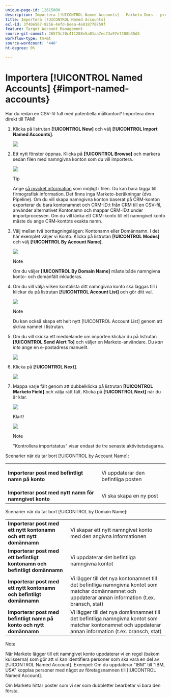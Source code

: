```yaml
---
unique-page-id: 12615800
description: Importera [!UICONTROL Named Accounts] - Marketo Docs - produktdokumentation
title: Importera [!UICONTROL Named Accounts]
exl-id: 3f40e567-9256-4efd-beea-4e818770759f
feature: Target Account Management
source-git-commit: 26573c20c411208e5a01aa7ec73a97e7208b35d5
workflow-type: tm+mt
source-wordcount: '440'
ht-degree: 0%

---
```


# Importera [!UICONTROL Named Accounts] {#import-named-accounts}

Har du redan en CSV-fil full med potentiella målkonton? Importera dem direkt till TAM!

1. Klicka på listrutan **[!UICONTROL New]** och välj **[!UICONTROL Import Named Accounts]**.

   ![](assets/inaone.png)

1. Ett nytt fönster öppnas. Klicka på **[!UICONTROL Browse]** och markera sedan filen med namngivna konton som du vill importera.

   ![](assets/inatwo.png)

   >[!TIP]
   >
   >Ange [så mycket information](/help/marketo/product-docs/target-account-management/target/named-accounts/named-account-overview.md#named-account-attributes) som möjligt i filen. Du kan bara lägga till firmografisk information. Det finns inga Marketo-beräkningar (dvs. Pipeline). Om du vill skapa namngivna konton baserat på CRM-konton exporterar du bara kontonamnet och CRM-ID:t från CRM till en CSV-fil, använder alternativet Kontonamn och mappar CRM-ID:t under importprocessen. Om du vill länka ett CRM-konto till ett namngivet konto måste du ange CRM-kontots exakta namn.

1. Välj mellan två borttagningslägen: Kontonamn eller Domännamn. I det här exemplet väljer vi Konto. Klicka på listrutan **[!UICONTROL Modes]** och välj **[!UICONTROL By Account Name]**.

   ![](assets/inathree.png)

   >[!NOTE]
   >
   >Om du väljer **[!UICONTROL By Domain Name]** måste både namngivna konto- och domänfält inkluderas.

1. Om du vill välja vilken kontolista ditt namngivna konto ska läggas till i klickar du på listrutan **[!UICONTROL Account List]** och gör ditt val.

   ![](assets/inafour.png)

   >[!NOTE]
   >
   >Du kan också skapa ett helt nytt [!UICONTROL Account List] genom att skriva namnet i listrutan.

1. Om du vill skicka ett meddelande om importen klickar du på listrutan **[!UICONTROL Send Alert To]** och väljer en Marketo-användare. Du _kan inte_ ange en e-postadress manuellt.

   ![](assets/inafive-2.png)

1. Klicka på **[!UICONTROL Next]**.

   ![](assets/inasix-2.png)

1. Mappa varje fält genom att dubbelklicka på listrutan **[!UICONTROL Marketo Field]** och välja rätt fält. Klicka på **[!UICONTROL Next]** när du är klar.

   ![](assets/inaseven.png)

   Klart!

   ![](assets/inanine.png)

   >[!NOTE]
   >
   >&quot;Kontrollera importstatus&quot; visar endast de tre senaste aktivitetsdagarna.

Scenarier när du tar bort [!UICONTROL by Account Name]:

<table>
 <tbody>
  <tr>
   <td><strong>Importerar post med befintligt <span class="uicontrol">namn på konto</span></strong></td>
   <td><p>Vi uppdaterar den befintliga posten</p></td>
  </tr>
  <tr>
   <td><strong>Importerar post med nytt namn för <span class="uicontrol">namngivet konto</span></strong></td>
   <td>Vi ska skapa en ny post</td>
  </tr>
 </tbody>
</table>

Scenarier när du tar bort [!UICONTROL by Domain Name]:

<table>
 <tbody>
  <tr>
   <td><strong>Importerar post med ett nytt kontonamn och ett nytt domännamn</strong></td>
   <td>Vi skapar ett nytt <span class="uicontrol">namngivet konto</span> med den angivna informationen</td>
  </tr>
  <tr>
   <td><strong>Importerar post med ett befintligt kontonamn och befintligt domännamn</strong></td>
   <td>Vi uppdaterar det befintliga <span class="uicontrol">namngivna kontot</span></td>
  </tr>
   <tr>
   <td><strong>Importerar post med ett nytt kontonamn och befintligt domännamn</strong></td>
   <td>Vi lägger till det nya kontonamnet till det befintliga <span class="uicontrol">namngivna kontot</span> som matchar domännamnet och uppdaterar annan information (t.ex. bransch, stat)</td>
  </tr>
  <tr>
   <td><strong>Importerar post med befintligt <span class="uicontrol">namn på konto</span> och nytt domännamn</strong></td>
   <td>Vi lägger till det nya domännamnet till det befintliga <span class="uicontrol">namngivna kontot</span> som matchar kontonamnet och uppdaterar annan information (t.ex. bransch, stat)</td>
  </tr>
 </tbody>
</table>

>[!NOTE]
>
>När Marketo lägger till ett namngivet konto uppdaterar vi en regel (bakom kulisserna) som gör att vi kan identifiera personer som ska vara en del av [!UICONTROL Named Account]. Exempel: Om du uppdaterar &quot;IBM&quot; till &quot;IBM, USA&quot; kopplas personer med något av företagsnamnen till [!UICONTROL Named Account].

Om Marketo hittar poster som vi ser som dubbletter bearbetar vi bara den första.
